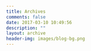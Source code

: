 ```yaml
---
title: Archives
comments: false
date: 2017-03-10 10:49:56
description: ""
layout: archive
header-img: images/blog-bg.png
---
```

